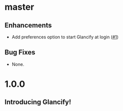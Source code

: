 # master

## Enhancements

- Add preferences option to start Glancify at login ([#1](https://github.com/suchtomwow/glancify/pull/1))

## Bug Fixes

- None.

# 1.0.0

## Introducing Glancify!